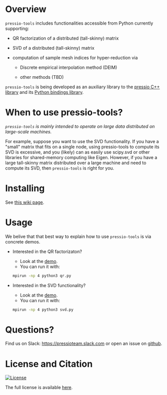 
# Overview

`pressio-tools` includes functionalities accessible from Python currently supporting:

- QR factorization of a distributed (tall-skinny) matrix

- SVD of a distributed (tall-skinny) matrix

- computation of sample mesh indices for hyper-reduction via

	- Discrete empirical interpolation method (DEIM)

	- other methods (TBD)

`pressio-tools` is being developed as an auxiliary library to the [pressio C++ library](https://pressio.github.io/pressio/html/index.html) and its [Python bindings library](https://pressio.github.io/pressio4py/html/index.html).

# When to use pressio-tools?

*`pressio-tools` is mainly intended to operate on large data distributed on large-scale machines.*

For example, suppose you want to use the SVD functionality. If you have a "small" matrix that fits on a single node, using pressio-tools to compute its SVD is excessive, and you (likely) can as easily use scipy.svd or other libraries for shared-memory computing like Eigen.
However, if you have a large tall-skinny matrix distributed over a large machine and need to compute its SVD, then `pressio-tools` is right for you.

# Installing
See [this wiki page](https://github.com/Pressio/pressio-tools/wiki/Requirements-and-installation).

# Usage

We belive that that best way to explain how to use `pressio-tools` is via concrete demos.

- Interested in the QR factorizaton?
  - Look at the [demo](https://github.com/Pressio/pressio-tools/blob/master/demos/qr.py).
  - You can run it with:
  ```bash
  mpirun -np 4 python3 qr.py
  ```

- Interested in the SVD functionality?
  - Look at the [demo](https://github.com/Pressio/pressio-tools/blob/master/demos/svd.py).
  - You can run it with:
  ```bash
  mpirun -np 4 python3 svd.py
  ```

# Questions?
Find us on Slack: https://pressioteam.slack.com or open an issue on [github](https://github.com/Pressio/pressio-tools).

# License and Citation
[![License](https://img.shields.io/badge/License-BSD%203--Clause-blue.svg)](https://opensource.org/licenses/BSD-3-Clause)

The full license is available [here](https://pressio.github.io/various/license/).

